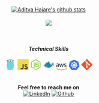 <div align="center">
    <a href="https://github.com/aditya43">
    <img align="center" src=https://github-readme-stats.vercel.app/api?username=aditya43&show_icons=true&hide=prs,issues,contribs&theme=buefy" alt="Aditya Hajare's github stats" />
    </a>
    <br><br>
    <a href="https://github.com/aditya43"><img align="center" src="https://github-readme-stats.anuraghazra1.vercel.app/api/top-langs/?username=aditya43&layout=compact&theme=buefy" /></a>
</div>
<br><br>
<div align="center">
    <h4><i>Technical Skills</i></h4>
    <code><img width="30px" src="https://raw.githubusercontent.com/aditya43/aditya43/master/assets/golang.svg"></code>
    <code><img width="30px" src="https://raw.githubusercontent.com/aditya43/aditya43/master/assets/javascript.svg"></code>
    <code><img width="30px" src="https://raw.githubusercontent.com/aditya43/aditya43/master/assets/nodejs.svg"></code>
    <code><img width="30px" src="https://raw.githubusercontent.com/aditya43/aditya43/master/assets/docker.svg"></code>
    <code><img width="30px" src="https://raw.githubusercontent.com/aditya43/aditya43/master/assets/aws.svg"></code>
    <code><img width="30px" src="https://raw.githubusercontent.com/aditya43/aditya43/master/assets/kubernetes.svg"></code>
    <code><img width="30px" src="https://raw.githubusercontent.com/aditya43/aditya43/master/assets/git.svg"></code>
</div>
<br><br>
<div align="center">
    <b>Feel free to reach me on</b><br>
    <a href="https://www.linkedin.com/in/aditya-hajare" target="_blank"><img src="https://img.shields.io/badge/LinkedIn-%230077B5.svg?&style=flat-square&logo=linkedin&logoColor=white" alt="LinkedIn"></a>
    <a href="https://github.com/aditya43" target="_blank"><img src="https://img.shields.io/badge/Github-%230077B5.svg?&style=flat-square&logo=github&logoColor=white" alt="Github"></a>
</div>
<!--
**aditya43/aditya43** is a ✨ _special_ ✨ repository because its `README.md` (this file) appears on your GitHub profile.

Here are some ideas to get you started:

- 🔭 I’m currently working on ...
- 🌱 I’m currently learning ...
- 👯 I’m looking to collaborate on ...
- 🤔 I’m looking for help with ...
- 💬 Ask me about ...
- 📫 How to reach me: ...
- 😄 Pronouns: ...
- ⚡ Fun fact: ...
-->
